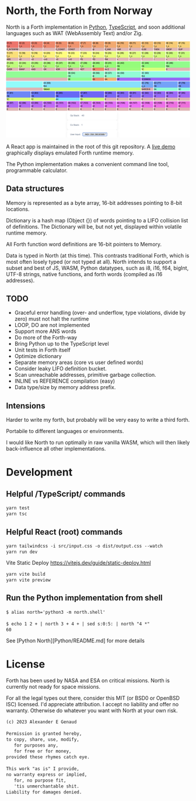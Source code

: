 # North, the Forth from Norway

North is a Forth implementation in
[Python](Python/README.md),
[TypeScript](TypeScript/README.md),
and soon additional languages
such as WAT (WebAssembly Text) and/or Zig.

![screenshot of React memory](https://github.com/alexgenaud/north/blob/master/North-rx.png "Screenshot")

A React app is maintained in the root
of this git repository. A
[live demo](https://alexgenaud.github.io/north/)
graphically displays emulated
Forth runtime memory.

The Python implementation makes a convenient
command line tool, programmable calculator.

## Data structures

Memory is represented as a byte array,
16-bit addresses pointing to 8-bit locations.

Dictionary is a hash map (Object {}) of words
pointing to a LIFO collision list of definitions.
The Dictionary will be, but not yet, displayed
within volatile runtime memory.

All Forth function word definitions
are 16-bit pointers to Memory.

Data is typed in North (at this time).
This contrasts traditional
Forth, which is most often losely typed
(or not typed at all). North intends to support
a subset and best of JS, WASM, Python datatypes,
such as i8, i16, f64, bigInt, UTF-8 strings,
native functions, and
forth words (compiled as i16 addresses).

## TODO
 - Graceful error handling (over- and underflow, type violations, divide by zero) must not halt the runtime
 - LOOP, DO are not implemented
 - Support more ANS words
 - Do more of the Forth-way
 - Bring Python up to the TypeScript level
 - Unit tests in Forth itself
 - Optimize dictionary
 - Separate memory areas (core vs user defined words)
 - Consider leaky LIFO definition bucket.
 - Scan unreachable addresses, primitive garbage collection.
 - INLINE vs REFERENCE compilation (easy)
 - Data type/size by memory address prefix.


## Intensions 

Harder to write my forth, but probably will be very easy to write a third forth.

Portabile to different languages or environments.

I would like North to run optimally in raw vanilla WASM,
which will then likely back-influence all other implementations.

# Development

## Helpful /TypeScript/ commands

    yarn test
    yarn tsc


## Helpful React (root) commands

    yarn tailwindcss -i src/input.css -o dist/output.css --watch
    yarn run dev

Vite Static Deploy
https://vitejs.dev/guide/static-deploy.html

    yarn vite build
    yarn vite preview

## Run the Python implementation from shell

```
$ alias north='python3 -m north.shell'

$ echo 1 2 + | north 3 + 4 + | sed s:0:5: | north "4 *"
60
```

See [Python North][Python/README.md] for more details

# License

Forth has been used by NASA and ESA on critical missions.
North is currently not ready for space missions.

For all the legal types out there,
consider this MIT (or BSD0 or OpenBSD ISC) licensed.
I'd appreciate attribution. I accept no liability and offer no warranty.
Otherwise do whatever you want with North at your own risk.

```
(c) 2023 Alexander E Genaud

Permission is granted hereby,
to copy, share, use, modify,
   for purposes any,
   for free or for money,
provided these rhymes catch eye.

This work "as is" I provide,
no warranty express or implied,
   for, no purpose fit,
   'tis unmerchantable shit.
Liability for damages denied.
```

